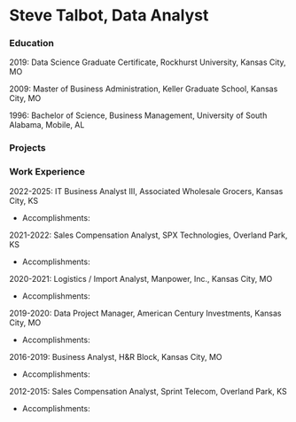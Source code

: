 # Steve Talbot, Data Analyst

### Education
2019: Data Science Graduate Certificate, Rockhurst University, Kansas City, MO

2009: Master of Business Administration, Keller Graduate School, Kansas City, MO

1996: Bachelor of Science, Business Management, University of South Alabama, Mobile, AL

### Projects



### Work Experience
2022-2025: IT Business Analyst III, Associated Wholesale Grocers, Kansas City, KS
- Accomplishments:

2021-2022: Sales Compensation Analyst, SPX Technologies, Overland Park, KS
- Accomplishments:

2020-2021: Logistics / Import Analyst, Manpower, Inc., Kansas City, MO 
- Accomplishments:

2019-2020: Data Project Manager, American Century Investments, Kansas City, MO 
- Accomplishments:

2016-2019: Business Analyst, H&R Block, Kansas City, MO 
- Accomplishments:

2012-2015: Sales Compensation Analyst, Sprint Telecom, Overland Park, KS 
- Accomplishments:
